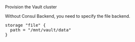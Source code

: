 Provision the Vault cluster

Without Consul Backend, you need to specify the file backend.

<pre>
storage "file" {
  path = "/mnt/vault/data"
}
</pre>
